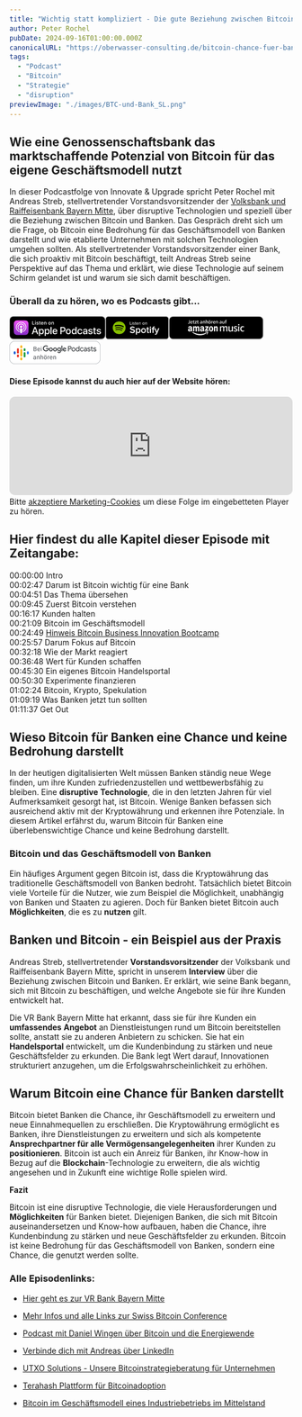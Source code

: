 ```yaml
---
title: "Wichtig statt kompliziert - Die gute Beziehung zwischen Bitcoin und Bank"
author: Peter Rochel
pubDate: 2024-09-16T01:00:00.000Z
canonicalURL: "https://oberwasser-consulting.de/bitcoin-chance-fuer-banken/"
tags:
  - "Podcast"
  - "Bitcoin"
  - "Strategie"
  - "disruption"
previewImage: "./images/BTC-und-Bank_SL.png"
---
```


## Wie eine Genossenschaftsbank das marktschaffende Potenzial von Bitcoin für das eigene Geschäftsmodell nutzt

In dieser Podcastfolge von Innovate & Upgrade spricht Peter Rochel mit Andreas Streb, stellvertretender Vorstandsvorsitzender der [Volksbank und Raiffeisenbank Bayern Mitte](https://www.vr-bayernmitte.de/startseite.html), über disruptive Technologien und speziell über die Beziehung zwischen Bitcoin und Banken. Das Gespräch dreht sich um die Frage, ob Bitcoin eine Bedrohung für das Geschäftsmodell von Banken darstellt und wie etablierte Unternehmen mit solchen Technologien umgehen sollten. Als stellvertretender Vorstandsvorsitzender einer Bank, die sich proaktiv mit Bitcoin beschäftigt, teilt Andreas Streb seine Perspektive auf das Thema und erklärt, wie diese Technologie auf seinem Schirm gelandet ist und warum sie sich damit beschäftigen.

### Überall da zu hören, wo es Podcasts gibt...

[![](images/listen-on-apple-podcast.png)](https://podcasts.apple.com/de/podcast/innovate-upgrade/id1354901024?i=1000609106080)[![](images/listen-on-spotify.png)](https://open.spotify.com/episode/0Hrb9y4YxO8QCmiBUYYa4x?si=pYjCWeAcT6iwnAhtzv-MKA)[![](images/ListenOn_AmazonMusic_button_Black_RGB_5X_DE-300x73.png)](https://music.amazon.de/podcasts/4838bd28-7b97-4912-80cb-de39a6c75654/episodes/7b02807b-78ab-4d9c-a938-8a0882425ab4/innovate-upgrade-wichtig-statt-kompliziert-–-die-gut-beziehung-zwischen-bitcoin-und-bank)[![jobs to be done podcast](images/DE_Google_Podcasts_Badge_8x-300x76.png)](https://podcasts.google.com/feed/aHR0cHM6Ly96dW04cnkucG9kY2FzdGVyLmRlL29iZXJ3YXNzZXIucnNz/episode/cG9kLTg4MjlhMGQ5NzNlYWI4ZjAxMDkyYmYwNmI0ZQ?sa=X&ved=0CAUQkfYCahcKEwjY_bjj86z-AhUAAAAAHQAAAAAQCg)

#### Diese Episode kannst du auch hier auf der Website hören:

<iframe id="embedPlayer" data-osano="MARKETING"  src="https://embed.podcasts.apple.com/us/podcast/wichtig-statt-kompliziert-die-beziehung-zwischen-bitcoin/id1354901024?i=1000609106080&amp;itsct=podcast_box_player&amp;itscg=30200&amp;ls=1&amp;theme=auto" height="175px" frameborder="0" sandbox="allow-forms allow-popups allow-same-origin allow-scripts allow-top-navigation-by-user-activation" allow="autoplay *; encrypted-media *; clipboard-write" style="width: 100%; max-width: 660px; overflow: hidden; border-radius: 10px; transform: translateZ(0px); animation: 2s 6 loading-indicator; background-color: rgb(228, 228, 228);"></iframe>

<div class="cookieconsent-optout-marketing">
  Bitte <a href="javascript:Osano.cm.showDialog()">akzeptiere Marketing-Cookies</a> um diese Folge im eingebetteten Player zu hören.
</div>

## Hier findest du alle Kapitel dieser Episode mit Zeitangabe:

00:00:00 Intro<br>
00:02:47 Darum ist Bitcoin wichtig für eine Bank<br>
00:04:51 Das Thema übersehen<br>
00:09:45 Zuerst Bitcoin verstehen<br>
00:16:17 Kunden halten<br>
00:21:09 Bitcoin im Geschäftsmodell<br>
00:24:49 [Hinweis Bitcoin Business Innovation Bootcamp](https://oberwasser-consulting.de/swiss-bitcoin-conference/)<br>
00:25:57 Darum Fokus auf Bitcoin<br>
00:32:18 Wie der Markt reagiert<br>
00:36:48 Wert für Kunden schaffen<br>
00:45:30 Ein eigenes Bitcoin Handelsportal<br>
00:50:30 Experimente finanzieren<br>
01:02:24 Bitcoin, Krypto, Spekulation<br>
01:09:19 Was Banken jetzt tun sollten<br>
01:11:37 Get Out

## Wieso Bitcoin für Banken eine Chance und keine Bedrohung darstellt

In der heutigen digitalisierten Welt müssen Banken ständig neue Wege finden, um ihre Kunden zufriedenzustellen und wettbewerbsfähig zu bleiben. Eine **disruptive** **Technologie**, die in den letzten Jahren für viel Aufmerksamkeit gesorgt hat, ist Bitcoin. Wenige Banken befassen sich ausreichend aktiv mit der Kryptowährung und erkennen ihre Potenziale. In diesem Artikel erfährst du, warum Bitcoin für Banken eine überlebenswichtige Chance und keine Bedrohung darstellt.

### Bitcoin und das Geschäftsmodell von Banken

Ein häufiges Argument gegen Bitcoin ist, dass die Kryptowährung das traditionelle Geschäftsmodell von Banken bedroht. Tatsächlich bietet Bitcoin viele Vorteile für die Nutzer, wie zum Beispiel die Möglichkeit, unabhängig von Banken und Staaten zu agieren. Doch für Banken bietet Bitcoin auch **Möglichkeiten**, die es zu **nutzen** gilt.

## Banken und Bitcoin - ein Beispiel aus der Praxis

Andreas Streb, stellvertretender **Vorstandsvorsitzender** der Volksbank und Raiffeisenbank Bayern Mitte, spricht in unserem **Interview** über die Beziehung zwischen Bitcoin und Banken. Er erklärt, wie seine Bank begann, sich mit Bitcoin zu beschäftigen, und welche Angebote sie für ihre Kunden entwickelt hat.

Die VR Bank Bayern Mitte hat erkannt, dass sie für ihre Kunden ein **umfassendes** **Angebot** an Dienstleistungen rund um Bitcoin bereitstellen sollte, anstatt sie zu anderen Anbietern zu schicken. Sie hat ein **Handelsportal** entwickelt, um die Kundenbindung zu stärken und neue Geschäftsfelder zu erkunden. Die Bank legt Wert darauf, Innovationen strukturiert anzugehen, um die Erfolgswahrscheinlichkeit zu erhöhen.

## Warum Bitcoin eine Chance für Banken darstellt

Bitcoin bietet Banken die Chance, ihr Geschäftsmodell zu erweitern und neue Einnahmequellen zu erschließen. Die Kryptowährung ermöglicht es Banken, ihre Dienstleistungen zu erweitern und sich als kompetente **Ansprechpartner für alle Vermögensangelegenheiten** ihrer Kunden zu **positionieren**. Bitcoin ist auch ein Anreiz für Banken, ihr Know-how in Bezug auf die **Blockchain**\-Technologie zu erweitern, die als wichtig angesehen und in Zukunft eine wichtige Rolle spielen wird.

**Fazit**

Bitcoin ist eine disruptive Technologie, die viele Herausforderungen und **Möglichkeiten** für Banken bietet. Diejenigen Banken, die sich mit Bitcoin auseinandersetzen und Know-how aufbauen, haben die Chance, ihre Kundenbindung zu stärken und neue Geschäftsfelder zu erkunden. Bitcoin ist keine Bedrohung für das Geschäftsmodell von Banken, sondern eine Chance, die genutzt werden sollte.

### Alle Episodenlinks:

- [Hier geht es zur VR Bank Bayern Mitte](https://www.vr-bayernmitte.de/privatkunden/sparen-geldanlage/bitcoin/bitcoinforum-bayern-rueckblick.html)

- [Mehr Infos und alle Links zur Swiss Bitcoin Conference](https://swiss-bitcoin-conference.com)

- [Podcast mit Daniel Wingen über Bitcoin und die Energiewende](https://oberwasser-consulting.de/bitcoin-treiber-der-clean-disruption/)

- [Verbinde dich mit Andreas über LinkedIn](https://www.linkedin.com/in/andreas-streb-57aa45157/)

- [UTXO Solutions - Unsere Bitcoinstrategieberatung für Unternehmen](https://utxo.solutions)

- [Terahash Plattform für Bitcoinadoption](https://terahash.space)

- [Bitcoin im Geschäftsmodell eines Industriebetriebs im Mittelstand](/bitcoin-strategie-im-mittelstand/)
